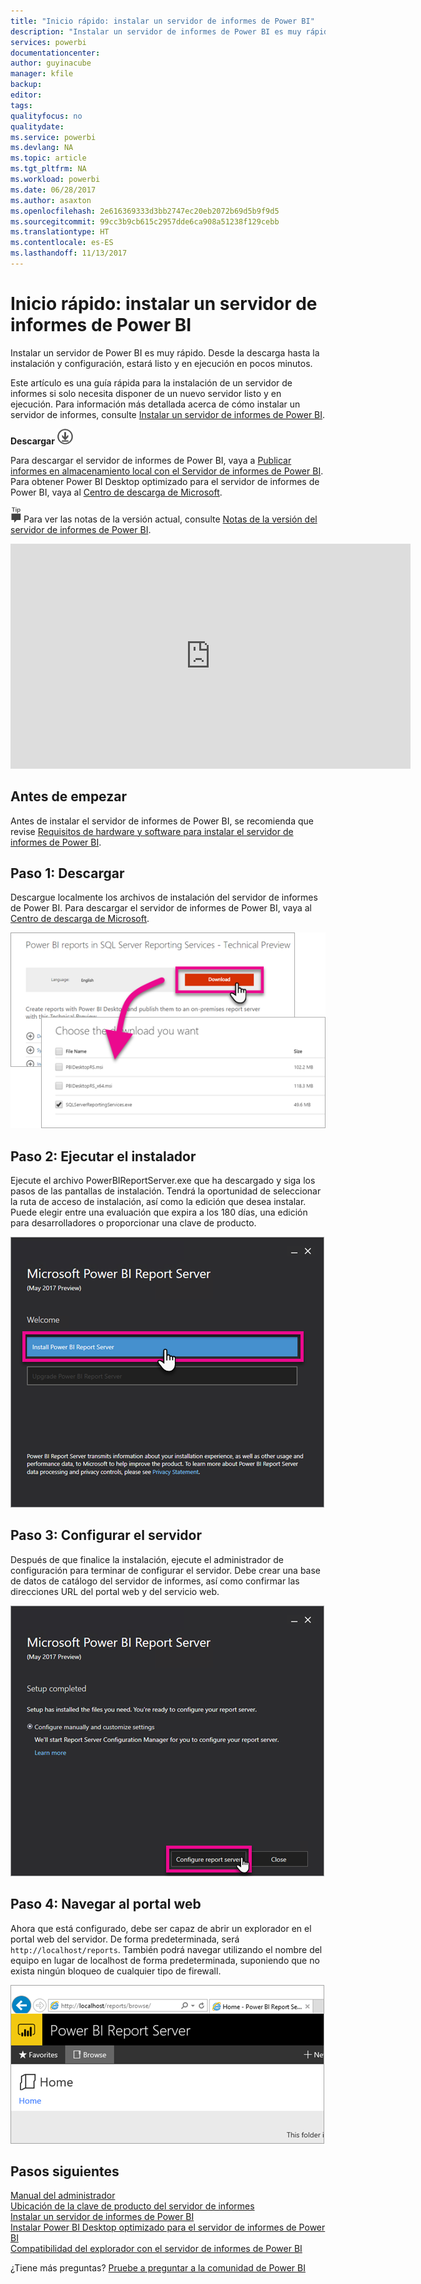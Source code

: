```yaml
---
title: "Inicio rápido: instalar un servidor de informes de Power BI"
description: "Instalar un servidor de informes de Power BI es muy rápido. Desde la descarga hasta la instalación y configuración, estará listo y en ejecución en pocos minutos."
services: powerbi
documentationcenter: 
author: guyinacube
manager: kfile
backup: 
editor: 
tags: 
qualityfocus: no
qualitydate: 
ms.service: powerbi
ms.devlang: NA
ms.topic: article
ms.tgt_pltfrm: NA
ms.workload: powerbi
ms.date: 06/28/2017
ms.author: asaxton
ms.openlocfilehash: 2e616369333d3bb2747ec20eb2072b69d5b9f9d5
ms.sourcegitcommit: 99cc3b9cb615c2957dde6ca908a51238f129cebb
ms.translationtype: HT
ms.contentlocale: es-ES
ms.lasthandoff: 11/13/2017
---
```

# <a name="quickstart-install-power-bi-report-server"></a>Inicio rápido: instalar un servidor de informes de Power BI
Instalar un servidor de Power BI es muy rápido. Desde la descarga hasta la instalación y configuración, estará listo y en ejecución en pocos minutos.

Este artículo es una guía rápida para la instalación de un servidor de informes si solo necesita disponer de un nuevo servidor listo y en ejecución. Para información más detallada acerca de cómo instalar un servidor de informes, consulte [Instalar un servidor de informes de Power BI](install-report-server.md).

 **Descargar** ![descargar](media/quickstart-install-report-server/download.png "descargar")

Para descargar el servidor de informes de Power BI, vaya a [Publicar informes en almacenamiento local con el Servidor de informes de Power BI](https://powerbi.microsoft.com/report-server/). Para obtener Power BI Desktop optimizado para el servidor de informes de Power BI, vaya al [Centro de descarga de Microsoft](https://go.microsoft.com/fwlink/?linkid=837581).

![Sugerencia](media/quickstart-install-report-server/fyi-tip.png "tip") Para ver las notas de la versión actual, consulte [Notas de la versión del servidor de informes de Power BI](release-notes.md).

<iframe width="640" height="360" src="https://www.youtube.com/embed/zacaEb9A4F0?showinfo=0" frameborder="0" allowfullscreen></iframe>

## <a name="before-you-begin"></a>Antes de empezar
Antes de instalar el servidor de informes de Power BI, se recomienda que revise [Requisitos de hardware y software para instalar el servidor de informes de Power BI](system-requirements.md).

## <a name="step-1-download"></a>Paso 1: Descargar
Descargue localmente los archivos de instalación del servidor de informes de Power BI. Para descargar el servidor de informes de Power BI, vaya al [Centro de descarga de Microsoft](https://go.microsoft.com/fwlink/?linkid=839351).

![Descargar el servidor de informes de Power BI](media/quickstart-install-report-server/download-pbireportserver.png)

## <a name="step-2-run-installer"></a>Paso 2: Ejecutar el instalador
Ejecute el archivo PowerBIReportServer.exe que ha descargado y siga los pasos de las pantallas de instalación. Tendrá la oportunidad de seleccionar la ruta de acceso de instalación, así como la edición que desea instalar. Puede elegir entre una evaluación que expira a los 180 días, una edición para desarrolladores o proporcionar una clave de producto.

![Instalar un servidor de informes de Power BI](media/quickstart-install-report-server/pbireportserver-install.png)

## <a name="step-3-configure-the-server"></a>Paso 3: Configurar el servidor
Después de que finalice la instalación, ejecute el administrador de configuración para terminar de configurar el servidor. Debe crear una base de datos de catálogo del servidor de informes, así como confirmar las direcciones URL del portal web y del servicio web.

![Configurar un servidor de informes de Power BI](media/quickstart-install-report-server/pbireportserver-configure.png)

## <a name="step-4-browse-to-web-portal"></a>Paso 4: Navegar al portal web
Ahora que está configurado, debe ser capaz de abrir un explorador en el portal web del servidor. De forma predeterminada, será `http://localhost/reports`. También podrá navegar utilizando el nombre del equipo en lugar de localhost de forma predeterminada, suponiendo que no exista ningún bloqueo de cualquier tipo de firewall.

![Portal web del servidor de informes de Power BI](media/quickstart-install-report-server/web-portal.png)

## <a name="next-steps"></a>Pasos siguientes
[Manual del administrador](admin-handbook-overview.md)  
[Ubicación de la clave de producto del servidor de informes](find-product-key.md)  
[Instalar un servidor de informes de Power BI](install-report-server.md)  
[Instalar Power BI Desktop optimizado para el servidor de informes de Power BI](install-powerbi-desktop.md)  
[Compatibilidad del explorador con el servidor de informes de Power BI](browser-support.md)

¿Tiene más preguntas? [Pruebe a preguntar a la comunidad de Power BI](https://community.powerbi.com/)

